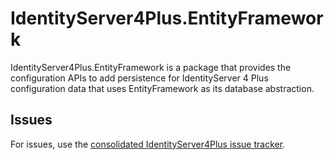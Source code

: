 # IdentityServer4Plus.EntityFramework

IdentityServer4Plus.EntityFramework is a package that provides the configuration APIs to add persistence for IdentityServer 4 Plus configuration data that uses EntityFramework as its database abstraction.

## Issues

For issues, use the [consolidated IdentityServer4Plus issue tracker](https://github.com/luffylegend/IdentityServer4plus/issues).
